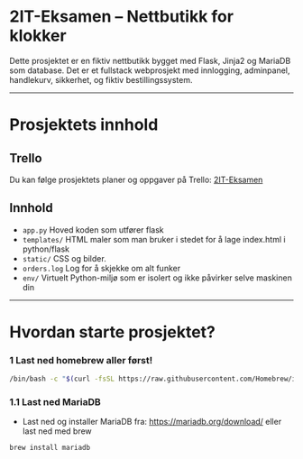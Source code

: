 
# 2IT-Eksamen – Nettbutikk for klokker

Dette prosjektet er en fiktiv nettbutikk bygget med Flask, Jinja2 og MariaDB som database. Det er et fullstack webprosjekt med innlogging, adminpanel, handlekurv, sikkerhet, og fiktiv bestillingssystem.

---
# Prosjektets innhold
## Trello

Du kan følge prosjektets planer og oppgaver på Trello: [2IT-Eksamen](https://trello.com/b/SAroMKd1/2it-eksamen)
## Innhold

- `app.py` Hoved koden som utfører flask 
- `templates/` HTML maler som man bruker i stedet for å lage index.html i python/flask
- `static/` CSS og bilder.
- `orders.log` Log for å skjekke om alt funker
- `env/` Virtuelt Python-miljø som er isolert og ikke påvirker selve maskinen din

---
# Hvordan starte prosjektet?
### 1 Last ned homebrew aller først!
```bash
/bin/bash -c "$(curl -fsSL https://raw.githubusercontent.com/Homebrew/install/HEAD/install.sh)"
```
### 1.1 Last ned MariaDB
- Last ned og installer MariaDB fra: https://mariadb.org/download/ eller last ned med brew
```bash
brew install mariadb
```

